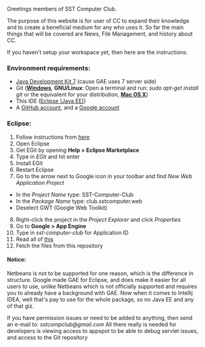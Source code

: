 Greetings members of SST Computer Club.

The purpose of this website is for user of CC to expand their knowledge and to create a beneficial medium for any who uses it. So far the main things that will be covered are News, File Management, and history about CC.

If you haven't setup your workspace yet, then here are the instructions:

### Environment requirements:
* [Java Development Kit 7](http://www.oracle.com/technetwork/java/javase/downloads/jdk7-downloads-1880260.html) (cause GAE uses 7 server side)
* Git ([**Windows**](http://git-scm.com/download/win), **GNU/Linux**: Open a terminal and run: _sudo apt-get install git_ or the equivalent for your distribution, [**Mac OS X**](http://git-scm.com/download/mac))
* This IDE ([Eclipse (Java EE)](https://www.eclipse.org/downloads/packages/eclipse-ide-java-ee-developers/lunasr2))
* A [GitHub account](https://github.com/join), and a [Google account](https://accounts.google.com/SignUp)

### Eclipse:
1. Follow instructions from [here](https://developers.google.com/eclipse/docs/install-eclipse-4.4)
2. Open Eclipse
3. Get EGit by opening **Help > Eclipse Marketplace**
4. Type in _EGit_ and hit enter
5. Install EGit
6. Restart Eclipse
7. Go to the arrow next to Google icon in your toolbar and find _New Web Application Project_
  * In the _Project Name_ type: SST-Computer-Club
  * In the _Package Name_ type: club.sstcomputer.web
  * Deselect GWT (Google Web Toolkit)
8. Right-click the project in the _Project Explorer_ and click _Properties_
9. Go to **Google > App Engine**
10. Type in _sst-computer-club_ for Application ID
11. Read all of [this](http://wiki.eclipse.org/EGit/User_Guide)
12. Fetch the files from this repository

#### Notice:
Netbeans is not to be supported for one reason, which is the difference in structure. Google made GAE for Eclipse, and does make it easier for all users to use, unlike Netbeans which is not officially supported and requires you to already have a background with GAE. Now when it comes to Intellij IDEA, well that's pay to use for the whole package, so no Java EE and any of that giz.

If you have permission issues or need to be added to anything, then send an e-mail to: _sstcompclub@gmail.com_
All there really is needed for developers is viewing access to appspot to be able to debug servlet issues, and access to the Git repository